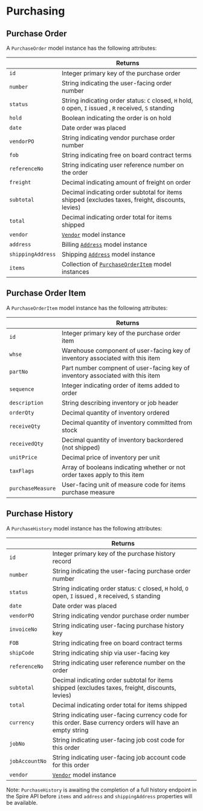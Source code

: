 # Purchasing

## Purchase Order

A `PurchaseOrder` model instance has the following attributes:

|   | Returns |
| --- | --- |
| `id` | Integer primary key of the purchase order |
| `number` | String indicating the user-facing order number |
| `status` | String indicating order status: `C` closed, `H` hold, `O` open, `I` issued , `R` received, `S` standing |
| `hold` | Boolean indicating the order is on hold |
| `date` | Date order was placed |
| `vendorPO` | String indicating vendor purchase order number |
| `fob` | String indicating free on board contract terms |
| `referenceNo` | String indicating user reference number on the order |
| `freight` | Decimal indicating amount of freight on order |
| `subtotal` | Decimal indicating order subtotal for items shipped (excludes taxes, freight, discounts, levies) |
| `total` | Decimal indicating order total for items shipped |
| `vendor` | [`Vendor`](vendor.md) model instance |
| `address` | Billing [`Address`](address.md) model instance |
| `shippingAddress` | Shipping [`Address`](address.md) model instance |
| `items` | Collection of [`PurchaseOrderItem`](#purchase-order-item) model instances |

## Purchase Order Item

A `PurchaseOrderItem` model instance has the following attributes:

|   | Returns |
| --- | --- |
| `id` | Integer primary key of the purchase order item |
| `whse` | Warehouse component of user-facing key of inventory associated with this item |
| `partNo` | Part number compnent of user-facing key of inventory associated with this item |
| `sequence` | Integer indicating order of items added to order |
| `description` | String describing inventory or job header |
| `orderQty` | Decimal quantity of inventory ordered |
| `receiveQty` | Decimal quantity of inventory committed from stock |
| `receivedQty` | Decimal quantity of inventory backordered (not shipped) |
| `unitPrice` | Decimal price of inventory per unit |
| `taxFlags` | Array of booleans indicating whether or not order taxes apply to this item |
| `purchaseMeasure` | User-facing unit of measure code for items purchase measure |

## Purchase History

A `PurchaseHistory` model instance has the following attributes:

|   | Returns |
| --- | --- |
| `id` | Integer primary key of the purchase history record |
| `number` | String indicating the user-facing purchase order number |
| `status` | String indicating order status: `C` closed, `H` hold, `O` open, `I` issued , `R` received, `S` standing |
| `date` | Date order was placed |
| `vendorPO` | String indicating vendor purchase order number |
| `invoiceNo` | String indicating user-facing purchase history key |
| `FOB` | String indicating free on board contract terms |
| `shipCode` | String indicating ship via user-facing key |
| `referenceNo` | String indicating user reference number on the order |
| `subtotal` | Decimal indicating order subtotal for items shipped (excludes taxes, freight, discounts, levies) |
| `total` | Decimal indicating order total for items shipped |
| `currency` | String indicating user-facing currency code for this order. Base currency orders will have an empty string |
| `jobNo` | String indicating user-facing job cost code for this order |
| `jobAccountNo` | String indicating user-facing job account code for this order |
| `vendor` | [`Vendor`](vendor.md) model instance |

Note: `PurchaseHistory` is awaiting the completion of a full history endpoint in
the Spire API before `items` and `address` and `shippingAddress` properties will
be available.
